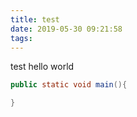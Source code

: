 ```yaml
---
title: test
date: 2019-05-30 09:21:58
tags:
---
```


test hello world
```java
public static void main(){

}
```

